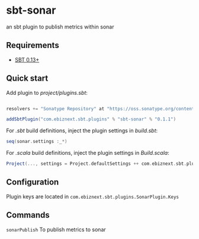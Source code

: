sbt-sonar
=========

an sbt plugin to publish metrics within sonar

## Requirements

* [SBT 0.13+](http://www.scala-sbt.org/)


## Quick start

Add plugin to *project/plugins.sbt*:

```scala

resolvers += "Sonatype Repository" at "https://oss.sonatype.org/content/groups/public"

addSbtPlugin("com.ebiznext.sbt.plugins" % "sbt-sonar" % "0.1.1")
```

For *.sbt* build definitions, inject the plugin settings in *build.sbt*:

```scala
seq(sonar.settings :_*)
```

For *.scala* build definitions, inject the plugin settings in *Build.scala*:

```scala
Project(..., settings = Project.defaultSettings ++ com.ebiznext.sbt.plugins.SonarPlugin.sonar.settings)
```

## Configuration

Plugin keys are located in `com.ebiznext.sbt.plugins.SonarPlugin.Keys`

## Commands

```sonarPublish``` To publish metrics to sonar
